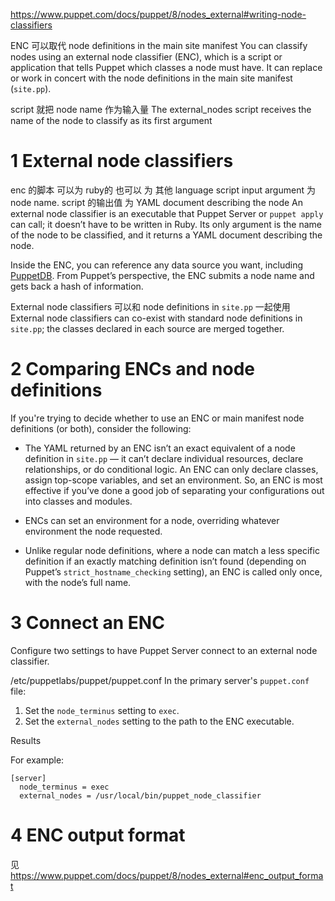 https://www.puppet.com/docs/puppet/8/nodes_external#writing-node-classifiers

ENC 可以取代 node definitions in the main site manifest 
You can classify nodes using an external node classifier (ENC), which is a script or application that tells Puppet which classes a node must have. It can replace or work in concert with the node definitions in the main site manifest (`site.pp`).


script 就把 node name 作为输入量 
The external_nodes script receives the name of the node to classify as its first argument


# 1 External node classifiers

enc 的脚本 可以为 ruby的 也可以 为 其他 language
script input argument 为 node name. 
script 的输出值 为 YAML document describing the node
An external node classifier is an executable that Puppet Server or `puppet apply` can call; it doesn’t have to be written in Ruby. Its only argument is the name of the node to be classified, and it returns a YAML document describing the node.

Inside the ENC, you can reference any data source you want, including [PuppetDB](https://puppet.com/docs/puppetdb/latest/index.html). From Puppet’s perspective, the ENC submits a node name and gets back a hash of information.

External node classifiers 可以和  node definitions in `site.pp`  一起使用 
External node classifiers can co-exist with standard node definitions in `site.pp`; the classes declared in each source are merged together.

# 2 Comparing ENCs and node definitions


If you're trying to decide whether to use an ENC or main manifest node definitions (or both), consider the following:

- The YAML returned by an ENC isn’t an exact equivalent of a node definition in `site.pp` — it can’t declare individual resources, declare relationships, or do conditional logic. An ENC can only declare classes, assign top-scope variables, and set an environment. So, an ENC is most effective if you’ve done a good job of separating your configurations out into classes and modules.
    
- ENCs can set an environment for a node, overriding whatever environment the node requested.
    
- Unlike regular node definitions, where a node can match a less specific definition if an exactly matching definition isn’t found (depending on Puppet’s `strict_hostname_checking` setting), an ENC is called only once, with the node’s full name.

# 3 Connect an ENC

Configure two settings to have Puppet Server connect to an external node classifier.

/etc/puppetlabs/puppet/puppet.conf
In the primary server's `puppet.conf` file:

1. Set the `node_terminus` setting to `exec`.
2. Set the `external_nodes` setting to the path to the ENC executable.

Results

For example:

```
[server]
  node_terminus = exec
  external_nodes = /usr/local/bin/puppet_node_classifier
```



# 4 ENC output format

见 https://www.puppet.com/docs/puppet/8/nodes_external#enc_output_format